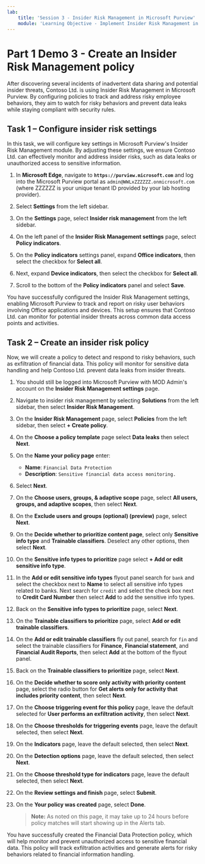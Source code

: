 ```yaml
---
lab:
    title: 'Session 3 - Insider Risk Management in Microsoft Purview'
    module: 'Learning Objective - Implement Insider Risk Management in Microsoft Purview'
---
```


# Part 1 Demo 3 - Create an Insider Risk Management policy

After discovering several incidents of inadvertent data sharing and potential insider threats, Contoso Ltd. is using Insider Risk Management in Microsoft Purview. By configuring policies to track and address risky employee behaviors, they aim to watch for risky behaviors and prevent data leaks while staying compliant with security rules.

## Task 1 – Configure insider risk settings

In this task, we will configure key settings in Microsoft Purview's Insider Risk Management module. By adjusting these settings, we ensure Contoso Ltd. can effectively monitor and address insider risks, such as data leaks or unauthorized access to sensitive information.

1. In **Microsoft Edge**, navigate to **`https://purview.microsoft.com`** and log into the Microsoft Purview portal as `admin@WWLxZZZZZZ.onmicrosoft.com` (where ZZZZZZ is your unique tenant ID provided by your lab hosting provider).

1. Select **Settings** from the left sidebar.

1. On the **Settings** page, select **Insider risk management** from the left sidebar.

1. On the left panel of the **Insider Risk Management settings** page, select **Policy indicators**.

1. On the **Policy indicators** settings panel, expand **Office indicators**, then select the checkbox for **Select all**.

1. Next, expand **Device indicators**, then select the checkbox for **Select all**.

1. Scroll to the bottom of the **Policy indicators** panel and select **Save**.

You have successfully configured the Insider Risk Management settings, enabling Microsoft Purview to track and report on risky user behaviors involving Office applications and devices. This setup ensures that Contoso Ltd. can monitor for potential insider threats across common data access points and activities.

## Task 2 – Create an insider risk policy

Now, we will create a policy to detect and respond to risky behaviors, such as exfiltration of financial data. This policy will monitor for sensitive data handling and help Contoso Ltd. prevent data leaks from insider threats.

1. You should still be logged into Microsoft Purview with MOD Admin's account on the **Insider Risk Management settings** page.

1. Navigate to insider risk management by selecting **Solutions** from the left sidebar, then select **Insider Risk Management**.

1. On the **Insider Risk Management** page, select **Policies** from the left sidebar, then select **+ Create policy**.

1. On the **Choose a policy template** page select **Data leaks** then select **Next**.

1. On the **Name your policy page** enter:

    - **Name**: `Financial Data Protection`
    - **Description**: `Sensitive financial data access monitoring.`

1. Select **Next**.

1. On the **Choose users, groups, & adaptive scope** page, select **All users, groups, and adaptive scopes**, then select **Next**.

1. On the **Exclude users and groups (optional) (preview)** page, select **Next**.

1. On the **Decide whether to prioritize content page**, select only **Sensitive info type** and **Trainable classifiers**. Deselect any other options, then select **Next**.

1. On the **Sensitive info types to prioritize** page select **+ Add or edit sensitive info type**.

1. In the **Add or edit sensitive info types** flyout panel search for `bank` and select the checkbox next to **Name** to select all sensitive info types related to banks. Next search for `credit` and select the check box next to **Credit Card Number** then select **Add** to add the sensitive info types.

1. Back on the **Sensitive info types to prioritize** page, select **Next**.

1. On the **Trainable classifiers to prioritize** page, select **Add or edit trainable classifiers**.

1. On the **Add or edit trainable classifiers** fly out panel, search for `fin` and select the trainable classifiers for **Finance**, **Financial statement**, and **Financial Audit Reports**, then select **Add** at the bottom of the flyout panel.

1. Back on the **Trainable classifiers to prioritize** page, select **Next**.

1. On the **Decide whether to score only activity with priority content** page, select the radio button for **Get alerts only for activity that includes priority content**, then select **Next**.

1. On the **Choose triggering event for this policy** page, leave the default selected for **User performs an exfiltration activity**, then select **Next**.

1. On the **Choose thresholds for triggering events** page, leave the default selected, then select **Next**.

1. On the **Indicators** page, leave the default selected, then select **Next**.

1. On the **Detection options** page, leave the default selected, then select **Next**.

1. On the **Choose threshold type for indicators** page, leave the default selected, then select **Next**.

1. On the **Review settings and finish** page, select **Submit**.

1. On the **Your policy was created** page, select **Done**.

    >**Note:** As noted on this page, it may take up to 24 hours before policy matches will start showing up in the Alerts tab.

You have successfully created the Financial Data Protection policy, which will help monitor and prevent unauthorized access to sensitive financial data. This policy will track exfiltration activities and generate alerts for risky behaviors related to financial information handling.
